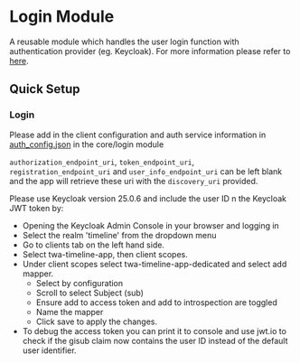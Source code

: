# Login Module
A reusable module which handles the user login function with authentication provider (eg. Keycloak). For more information please refer to [here](https://github.com/cambridge-cares/TheWorldAvatar/tree/main/Apps/Modules/login).

## Quick Setup
### Login
Please add in the client configuration and auth service information in [auth_config.json](https://github.com/cambridge-cares/TheWorldAvatar/blob/main/Apps/TimelineApp/core/login/src/main/res/raw/auth_config.json) in the core/login module

`authorization_endpoint_uri`, `token_endpoint_uri`, `registration_endpoint_uri` and `user_info_endpoint_uri` can be left blank and the app will retrieve these uri with the `discovery_uri` provided.
 
Please use Keycloak version 25.0.6 and include the user ID n the Keycloak JWT token by: 
- Opening the Keycloak Admin Console in your browser and logging in
- Select the realm 'timeline' from the dropdown menu
- Go to clients tab on the left hand side. 
- Select twa-timeline-app, then client scopes. 
- Under client scopes select twa-timeline-app-dedicated and select add mapper. 
  - Select by configuration
  - Scroll to select Subject (sub)
  - Ensure add to access token and add to introspection are toggled 
  - Name the mapper
  - Click save to apply the changes. 
- To debug the access token you can print it to console and use jwt.io to check if the gisub claim now contains the user ID instead of the default user identifier. 